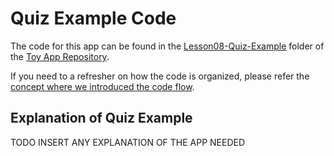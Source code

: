 
# Quiz Example Code
The code for this app can be found in the [Lesson08-Quiz-Example](https://github.com/udacity/ud851-Exercises/tree/student/Lesson08-Quiz-Example/) folder of the [Toy App Repository](https://github.com/udacity/ud851-Exercises).

If you need to a refresher on how the code is organized, please refer the [concept where we introduced the code flow](https://classroom.udacity.com/courses/ud851/lessons/93affc67-3f0b-4f9b-b3a4-a7a26f241a86/concepts/115d08bb-f114-46fa-b693-5c6ce1445c07).

## Explanation of Quiz Example
TODO INSERT ANY EXPLANATION OF THE APP NEEDED
 